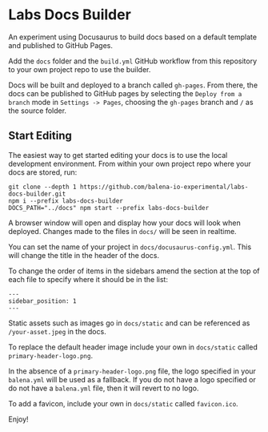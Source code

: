 # Labs Docs Builder

An experiment using Docusaurus to build docs based on a default template and published to GitHub Pages.

Add the `docs` folder and the `build.yml` GitHub workflow from this repository to your own project repo to use the builder.

Docs will be built and deployed to a branch called `gh-pages`. From there, the docs can be published to GitHub pages by selecting the `Deploy from a branch` mode in `Settings -> Pages`, choosing the `gh-pages` branch and `/` as the source folder.

## Start Editing

The easiest way to get started editing your docs is to use the local development environment. From within your own project repo where your docs are stored, run:

```
git clone --depth 1 https://github.com/balena-io-experimental/labs-docs-builder.git
npm i --prefix labs-docs-builder
DOCS_PATH="../docs" npm start --prefix labs-docs-builder
```

A browser window will open and display how your docs will look when deployed. Changes made to the files in `docs/` will be seen in realtime.

You can set the name of your project in `docs/docusaurus-config.yml`. This will change the title in the header of the docs.

To change the order of items in the sidebars amend the section at the top of each file to specify where it should be in the list:

```
---
sidebar_position: 1
---
```

Static assets such as images go in `docs/static` and can be referenced as `/your-asset.jpeg` in the docs.

To replace the default header image include your own in `docs/static` called `primary-header-logo.png`.

In the absence of a `primary-header-logo.png` file, the logo specified in your `balena.yml` will be used as a fallback. If you do not have a logo specified or do not have a `balena.yml` file, then it will revert to no logo.

To add a favicon, include your own in `docs/static` called `favicon.ico`.

Enjoy!
